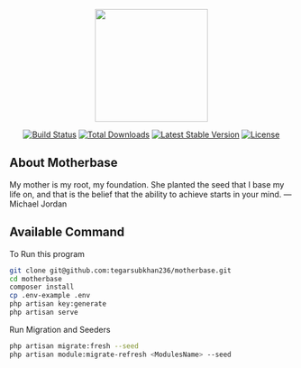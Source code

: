 <p align="center"><a href="https://laravel.com" target="_blank"><img src="https://i.ibb.co/fQ2Gys0/c64e90c60edd465085279d6a32c92108-1.png" width="200"></a></p>

<p align="center">
<a href="https://travis-ci.org/laravel/framework"><img src="https://travis-ci.org/laravel/framework.svg" alt="Build Status"></a>
<a href="https://packagist.org/packages/laravel/framework"><img src="https://img.shields.io/packagist/dt/laravel/framework" alt="Total Downloads"></a>
<a href="https://packagist.org/packages/laravel/framework"><img src="https://img.shields.io/packagist/v/laravel/framework" alt="Latest Stable Version"></a>
<a href="https://packagist.org/packages/laravel/framework"><img src="https://img.shields.io/packagist/l/laravel/framework" alt="License"></a>
</p>

## About Motherbase

My mother is my root, my foundation. She planted the seed that I base my life on, and that is the belief that the
ability to achieve starts in your mind. —Michael Jordan

## Available Command

To Run this program

```bash
git clone git@github.com:tegarsubkhan236/motherbase.git
cd motherbase
composer install
cp .env-example .env
php artisan key:generate
php artisan serve
```

Run Migration and Seeders

```bash
php artisan migrate:fresh --seed
php artisan module:migrate-refresh <ModulesName> --seed
```
